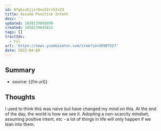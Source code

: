 ```yaml
---
id: 87gkixhjjzr8vu52rx52x33
title: Assume Positive Intent
desc: ''
updated: 1650139888999
created: 1650139045815
tags: []
traitIds:
  - til
url: 'https://news.ycombinator.com/item?id=30907527'
date: 2022-04-09
---
```


## Summary
- source: {{fm.url}}

## Thoughts

I used to think this was naive but have changed my mind on this. 
At the end of the day, the world is how we see it. 
Adopting a non-scarcity mindset, assuming positive intent, etc - a lot of things in life will only happen if we lean into them. 